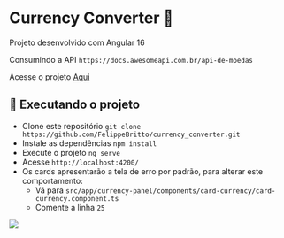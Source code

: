 # Currency Converter :money_with_wings:

Projeto desenvolvido com Angular 16

Consumindo a API `https://docs.awesomeapi.com.br/api-de-moedas`

Acesse o projeto <a href="https://matheus-currency-converter.netlify.app/">Aqui</a>

## :pushpin: Executando o projeto

- Clone este repositório `git clone https://github.com/FelippeBritto/currency_converter.git`
- Instale as dependências `npm install`
- Execute o projeto `ng serve`
- Acesse `http://localhost:4200/`
- Os cards apresentarão a tela de erro por padrão, para alterar este comportamento:
  - Vá para `src/app/currency-panel/components/card-currency/card-currency.component.ts`
  - Comente a linha `25`

<div>
  <img src="https://media.giphy.com/media/S4178TW2Rm1LW/giphy.gif" target="_blank">
</div>

